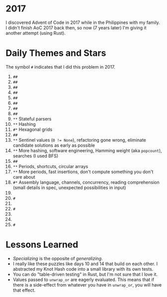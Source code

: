 # 2017

I discovered Advent of Code in 2017 while in the Philippines with my family.
I didn't finish AoC 2017 back then, so now (7 years later) I'm giving it another attempt (using Rust).

# Daily Themes and Stars

The symbol `#` indicates that I did this problem in 2017.

1. `##`
2. `##`
3. `##`
4. `##`
5. `##`
6. `##`
7. `##`
8. `##`
9. `**` Stateful parsers
10. `**` Hashing
11. `#*` Hexagonal grids
12. `##`
13. `**` Sentinel values (`0 != None`), refactoring gone wrong, eliminate candidate solutions as early as possible
14. `**` More hashing, software engineering, Hamming weight (aka `popcount`), searches (I used BFS)
15. `##`
16. `**` Periods, shortcuts, circular arrays
17. `**` More periods, fast insertions, don't compute something you don't care about
18. `#*` Assembly language, channels, concurrency, reading comprehension (small details in spec, unexpected possibilities in input)
19. `  `
20. `# `
21. `  `
22. `# `
23. `  `
24. `  `
25. `# `

# Lessons Learned

* *Specializing* is the opposite of *generalizing*.
* I really like these puzzles like days 10 and 14 that build on each other.
I abstracted my Knot Hash code into a small library with its own tests.
* You can do "table-driven testing" in Rust, but I'm not sure that I love it.
* Values passed to `unwrap_or` are eagerly evaluated. This means that if there
is a side-effect from whatever you have in `unwrap_or`, you will have that
effect.